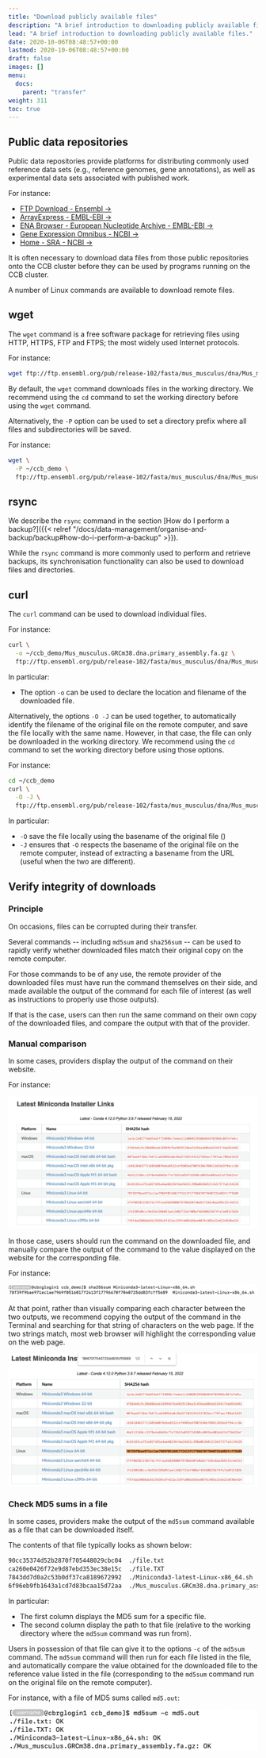 ```yaml
---
title: "Download publicly available files"
description: "A brief introduction to downloading publicly available files."
lead: "A brief introduction to downloading publicly available files."
date: 2020-10-06T08:48:57+00:00
lastmod: 2020-10-06T08:48:57+00:00
draft: false
images: []
menu:
  docs:
    parent: "transfer"
weight: 311
toc: true
---
```


## Public data repositories

Public data repositories provide platforms for distributing commonly used reference
data sets (e.g., reference genomes, gene annotations), as well as experimental data sets
associated with published work.

For instance:

- [FTP Download - Ensembl →][ensembl-ftp]
- [ArrayExpress - EMBL-EBI →][arrayexpress]
- [ENA Browser - European Nucleotide Archive - EMBL-EBI →][ena-browser]
- [Gene Expression Omnibus - NCBI →][geo]
- [Home - SRA - NCBI →][sra]

It is often necessary to download data files from those public repositories onto
the CCB cluster before they can be used by programs running on the CCB cluster.

A number of Linux commands are available to download remote files.

## wget

The `wget` command is a free software package for retrieving files using
HTTP, HTTPS, FTP and FTPS; the most widely used Internet protocols.

For instance:

```bash
wget ftp://ftp.ensembl.org/pub/release-102/fasta/mus_musculus/dna/Mus_musculus.GRCm38.dna.primary_assembly.fa.gz
```

By default, the `wget` command downloads files in the working directory.
We recommend using the `cd` command to set the working directory before using the `wget` command.

Alternatively, the `-P` option can be used to set a directory prefix where all files and subdirectories will be
saved.

For instance:

```bash
wget \
  -P ~/ccb_demo \
  ftp://ftp.ensembl.org/pub/release-102/fasta/mus_musculus/dna/Mus_musculus.GRCm38.dna.primary_assembly.fa.gz
```

## rsync

We describe the `rsync` command in the section
[How do I perform a backup?]({{< relref "/docs/data-management/organise-and-backup/backup#how-do-i-perform-a-backup" >}}).

While the `rsync` command is more commonly used to perform and retrieve backups,
its synchronisation functionality can also be used to download files and directories.

## curl

The `curl` command can be used to download individual files.

For instance:

```bash
curl \
  -o ~/ccb_demo/Mus_musculus.GRCm38.dna.primary_assembly.fa.gz \
  ftp://ftp.ensembl.org/pub/release-102/fasta/mus_musculus/dna/Mus_musculus.GRCm38.dna.primary_assembly.fa.gz
```

In particular:

- The option `-o` can be used to declare the location and filename of the downloaded file.

Alternatively, the options `-O -J` can be used together, to automatically identify
the filename of the original file on the remote computer, and save the file locally
with the same name.
However, in that case, the file can only be downloaded in the working directory.
We recommend using the `cd` command to set the working directory before using those options.

For instance:

```bash
cd ~/ccb_demo
curl \
  -O -J \
  ftp://ftp.ensembl.org/pub/release-102/fasta/mus_musculus/dna/Mus_musculus.GRCm38.dna.primary_assembly.fa.gz
```

In particular:

- `-O` save the file locally using the basename of the original file ()
- `-J` ensures that `-O` respects the basename of the original file on the remote computer,
  instead of extracting a basename from the URL (useful when the two are different).

## Verify integrity of downloads

### Principle

On occasions, files can be corrupted during their transfer.

Several commands -- including `md5sum` and `sha256sum` -- can be used to rapidly
verify whether downloaded files match their original copy on the remote computer.

For those commands to be of any use, the remote provider of the downloaded files
must have run the command themselves on their side, and made available the output
of the command for each file of interest (as well as instructions to properly
use those outputs).

If that is the case, users can then run the same command on their own copy
of the downloaded files, and compare the output with that of the provider.

### Manual comparison

In some cases, providers display the output of the command on their website.

For instance:

![Output of the 'md5sum' command displayed on the miniconda website.](miniconda-md5.png)

In those case, users should run the command on the downloaded file,
and manually compare the output of the command to the value displayed on the website
for the corresponding file.

For instance:

![Output of the 'sha256sum' command run on a Miniconda installer file.](sha256sum.png)

At that point, rather than visually comparing each character between the two outputs,
we recommend copying the output of the command in the Terminal and searching for that
string of characters on the web page.
If the two strings match, most web browser will highlight the corresponding value
on the web page.

![Search for the output of the 'sha256sum' command on the miniconda website.](miniconda-match.png)

### Check MD5 sums in a file

In some cases, providers make the output of the `md5sum` command available as a file
that can be downloaded itself.

The contents of that file typically looks as shown below:

```txt
90cc35374d52b2870f705448029cbc04  ./file.txt
ca260e0426f72e9d87ebd353ec38e15c  ./file.TXT
7843dd7d0a2c53b0df37ca8189672992  ./Miniconda3-latest-Linux-x86_64.sh
6f96eb9fb1643a1cd7d83bcaa15d72aa  ./Mus_musculus.GRCm38.dna.primary_assembly.fa.gz
```

In particular:

- The first column displays the MD5 sum for a specific file.
- The second column display the path to that file
  (relative to the working directory where the `md5sum` command was run from).

Users in possession of that file can give it to the options `-c` of the `md5sum` command.
The `md5sum` command will then run for each file listed in the file, and automatically
compare the value obtained for the downloaded file to the reference value listed in the
file (corresponding to the `md5sum` command run on the original file on the remote computer).

For instance, with a file of MD5 sums called `md5.out`:

![Output of the 'md5sum' command run on file of MD5 sums.](md5sum-c.png)

<!-- Link definitions -->

[ensembl-ftp]: http://www.ensembl.org/info/data/ftp/index.html/
[arrayexpress]: https://www.ebi.ac.uk/arrayexpress/
[ena-browser]: https://www.ebi.ac.uk/ena/browser
[geo]: https://www.ncbi.nlm.nih.gov/geo/
[sra]: https://www.ncbi.nlm.nih.gov/sra
